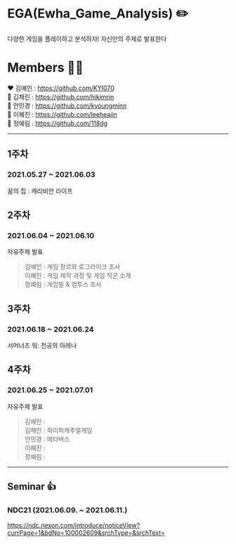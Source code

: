 # EGA(Ewha_Game_Analysis) :pencil2:
다양한 게임을 플레이하고 분석하자! 자신만의 주제로 발표한다

# Members 🙋‍♂️
❤ 김예인 : https://github.com/KYI070  
🧡 김채린 : https://github.com/hikimrin  
💛 안민경 : https://github.com/kyoungminn  
💚 이혜진 : https://github.com/leeheajin  
💙 정예림 : https://github.com/118dg  

--------------------------------

## 1주차
### 2021.05.27 ~ 2021.06.03
꿈의 집 : 캐리비안 라이프

## 2주차
### 2021.06.04 ~ 2021.06.10
자유주제 발표
> 김예인 : 게임 장르와 로그라이크 조사  
> 이혜진 : 게임 제작 과정 및 게임 직군 소개  
> 정예림 : 게임빌 & 컴투스 조사  

## 3주차
### 2021.06.18 ~ 2021.06.24
서머너즈 워: 천공의 아레나  

## 4주차
### 2021.06.25 ~ 2021.07.01
자유주제 발표
> 김예인 :  
> 김채린 :  하이퍼캐주얼게임  
> 안민경 :  메타버스  
> 이혜진 :  
> 정예림 :  

--------------------------------

## Seminar :thumbsup:
### NDC21 (2021.06.09. ~ 2021.06.11.)
https://ndc.nexon.com/introduce/noticeView?currPage=1&bdNo=100002609&srchType=&srchText=
